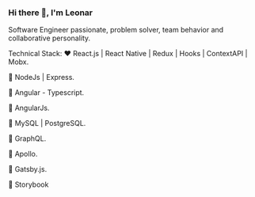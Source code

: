 ### Hi there 👋, I'm Leonar
Software Engineer passionate, problem solver, team behavior and collaborative personality.

Technical Stack:
❤️ React.js | React Native | Redux | Hooks | ContextAPI | Mobx.

🍰 NodeJs | Express.

💪 Angular - Typescript.

💪 AngularJs.

💾 MySQL | PostgreSQL.

🔰 GraphQL.

🔰 Apollo.

🔰 Gatsby.js.

🔰 Storybook


